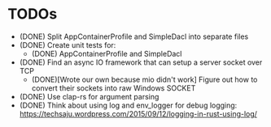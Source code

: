 # TODOs
* (DONE) Split AppContainerProfile and SimpleDacl into separate files
* (DONE) Create unit tests for:
  * (DONE) AppContainerProfile and SimpleDacl
* (DONE) Find an async IO framework that can setup a server socket over TCP
  * (DONE)[Wrote our own because mio didn't work] Figure out how to convert their sockets into raw Windows SOCKET
* (DONE) Use clap-rs for argument parsing
* (DONE) Think about using log and env_logger for debug logging: https://techsaju.wordpress.com/2015/09/12/logging-in-rust-using-log/
